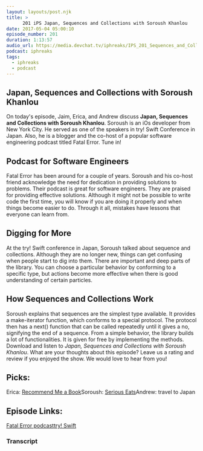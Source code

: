 ```yaml
---
layout: layouts/post.njk
title: >
      201 iPS Japan, Sequences and Collections with Soroush Khanlou
date: 2017-05-04 05:00:10
episode_number: 201
duration: 1:13:57
audio_url: https://media.devchat.tv/iphreaks/IPS_201_Sequences_and_Collections_with_SoroushKhanlou.mp3
podcast: iphreaks
tags: 
  - iphreaks
  - podcast
---
```


## Japan, Sequences and&nbsp;Collections with Soroush Khanlou
On today's episode, Jaim, Erica, and Andrew discuss **Japan, Sequences and Collections with Soroush Khanlou**. Soroush is an iOs developer from New York City. He&nbsp;served as one of the speakers in try! Swift Conference in Japan. Also, he is a blogger and the co-host of a popular software engineering podcast titled Fatal Error. Tune in!
## Podcast for Software Engineers
Fatal Error has been around for a couple of years. Soroush and his co-host friend acknowledge the need for dedication in providing solutions to problems. Their podcast is great for software engineers. They are praised for providing effective solutions. Although it might not be possible to write code the first time, you will know if you are doing it properly and when things become easier to do. Through it all, mistakes have lessons that everyone can learn from.
## Digging for More
At the try! Swift conference in Japan, Soroush talked about sequence and collections. Although they are no longer new, things can get confusing when people start to dig into them. There are important and deep parts of the library. You can choose a particular behavior by conforming to a specific type, but actions become more effective when there is good understanding of certain particles.
## How Sequences and Collections Work
Soroush&nbsp;explains that sequences are the simplest type available. It provides a make-iterator function, which conforms to a special protocol. The protocol then has a next() function that can be called repeatedly until it gives a no, signifying the end of a sequence. From a simple behavior, the library builds a lot of functionalities. It is given for free by implementing the methods. Download and listen to _Japan, Sequences and&nbsp;Collections with Soroush Khanlou_. What are your thoughts about this episode? Leave us a rating and review if you enjoyed the show.&nbsp;We&nbsp;would love to hear from you!
## Picks:
Erica: [Recommend Me a Book](http://www.recommendmeabook.com/)Soroush: [Serious Eats](http://www.seriouseats.com/)Andrew: travel to Japan
## Episode Links:
[Fatal Error podcast](https://fatalerror.fm/)[try! Swift](https://www.tryswift.co/)

### Transcript


